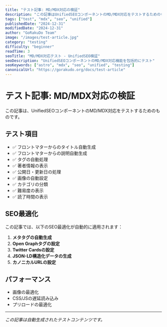 ```yaml
---
title: "テスト記事: MD/MDX対応の検証"
description: "この記事はUnifiedSEOコンポーネントのMD/MDX対応をテストするためのものです"
tags: ["test", "mdx", "seo", "unified"]
publishedDate: "2024-12-31"
modifiedDate: "2024-12-31"
author: "GoRakuDo Team"
image: "/images/test-article.jpg"
category: "testing"
difficulty: "beginner"
readTime: 3
seoTitle: "MD/MDX対応テスト - UnifiedSEO検証"
seoDescription: "UnifiedSEOコンポーネントのMD/MDX対応機能を包括的にテスト"
seoKeywords: ["astro", "mdx", "seo", "unified", "testing"]
canonicalUrl: "https://gorakudo.org/docs/test-article"
---
```


# テスト記事: MD/MDX対応の検証

この記事は、UnifiedSEOコンポーネントのMD/MDX対応をテストするためのものです。

## テスト項目

- ✅ フロントマターからのタイトル自動生成
- ✅ フロントマターからの説明自動生成
- ✅ タグの自動処理
- ✅ 著者情報の表示
- ✅ 公開日・更新日の処理
- ✅ 画像の自動設定
- ✅ カテゴリの分類
- ✅ 難易度の表示
- ✅ 読了時間の表示

## SEO最適化

この記事では、以下のSEO最適化が自動的に適用されます：

1. **メタタグの自動生成**
2. **Open Graphタグの設定**
3. **Twitter Cardsの設定**
4. **JSON-LD構造化データの生成**
5. **カノニカルURLの設定**

## パフォーマンス

- 画像の最適化
- CSS/JSの遅延読み込み
- プリロードの最適化

---

*この記事は自動生成されたテストコンテンツです。*


